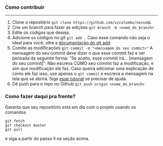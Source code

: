 ### Como contribuir

***

1. Clone o repositório `git clone https://github.com/vccolombo/nossoQL`	
2. Crie um branch para fazer as edições `git branch -b <nome_do_branch>`
3. Edite os códigos que deseja.
4. Adicione os códigos no git `git add .`
Caso esse comando não seja o ideal para você, olhe a [documentação do git add](https://git-scm.com/docs/git-add).
5. Comite as modificações `git commit -m "<mensagem do seu commit>"`
A mensagem do seu commit deve dizer o que esse commit faz e ser pensada da seguinte forma: "Se aceito, esse commit irá... [mensagem do seu commit]".
Não escreva COMO seu commit faz a modificação, e sim que modificação ele faz. Caso queira adicionar uma explicação de como ele faz isso, use apenas o `git commit` e escreva a mensagem na tela que se abrirá. Siga [esse tutorial](https://chris.beams.io/posts/git-commit/) se precisar de ajuda.
6. Dê push para o repo no Github `git push origin <nome_do_branch>`

### Como fazer daqui pra frente?

Garanta que seu repositório está em dia com o projeto usando os comandos

```shell
git fetch
git checkout master
git pull
```

e siga a partir do passo II na seção acima.